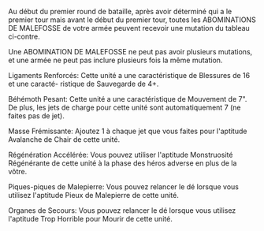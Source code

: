 Au début du premier round de bataille, après avoir déterminé qui a le premier tour mais avant le début du premier tour, toutes les ABOMINATIONS DE MALEFOSSE de votre armée peuvent recevoir une mutation du tableau ci-contre.

Une ABOMINATION DE MALEFOSSE ne peut pas avoir plusieurs mutations, et une armée ne peut pas inclure plusieurs fois la même mutation.

Ligaments Renforcés: Cette unité a une caractéristique de Blessures de 16 et une caracté- ristique de Sauvegarde de 4+.

Béhémoth Pesant: Cette unité a une caractéristique de Mouvement de 7". De plus, les jets de charge pour cette unité sont automatiquement 7 (ne faites pas de jet).

Masse Frémissante: Ajoutez 1 à chaque jet que vous faites pour l'aptitude Avalanche de Chair de cette unité.

Régénération Accélérée: Vous pouvez utiliser l'aptitude Monstruosité Régénérante de cette unité à la phase des héros adverse en plus de la vôtre.

Piques-piques de Malepierre: Vous pouvez relancer le dé lorsque vous utilisez l'aptitude Pieux de Malepierre de cette unité.

Organes de Secours: Vous pouvez relancer le dé lorsque vous utilisez l'aptitude Trop Horrible pour Mourir de cette unité.